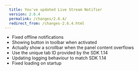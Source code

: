 ```yaml
---
  title: You've updated Live Stream Notifier
  version: 2.6.4
  permalink: /changes/2.6.4/
  redirect_from: /changes-2.6.4.html
---
```

 - Fixed offline notifications
 - Showing button in toolbar when activated
 - Actually show a scrollbar when the panel content overflows
 - Use the unique tab ID provided by the SDK 1.14
 - Updating logging behaviour to match SDK 1.14
 - Fixed loading on startup


